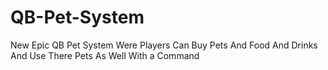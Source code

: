 # QB-Pet-System
New Epic QB Pet System Were Players Can Buy Pets And Food And Drinks And Use There Pets As Well With a Command
